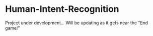 # Human-Intent-Recognition
Project under development... Will be updating as it gets near the "End game!"
